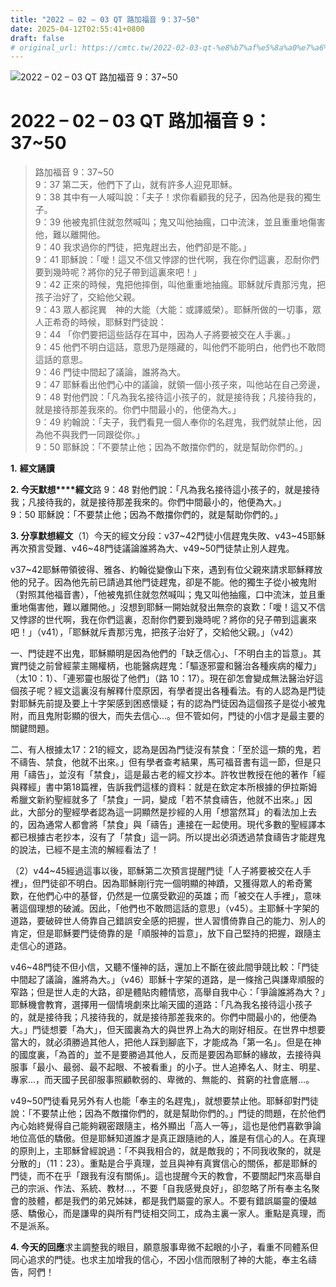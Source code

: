 ```yaml
---
title: "2022 – 02 – 03 QT 路加福音 9：37~50"
date: 2025-04-12T02:55:41+0800
draft: false
# original_url: https://cmtc.tw/2022-02-03-qt-%e8%b7%af%e5%8a%a0%e7%a6%8f%e9%9f%b3-9%ef%bc%9a3750
---
```


![2022 – 02 – 03 QT 路加福音 9：37~50](/images/qt.jpg   "2022 – 02 – 03 QT 路加福音 9：37~50")

# 2022 – 02 – 03 QT 路加福音 9：37~50

> 路加福音 9：37~50  
> 9：37 第二天，他們下了山，就有許多人迎見耶穌。  
> 9：38 其中有一人喊叫說：「夫子！求你看顧我的兒子，因為他是我的獨生子。  
> 9：39 他被鬼抓住就忽然喊叫；鬼又叫他抽瘋，口中流沫，並且重重地傷害他，難以離開他。  
> 9：40 我求過你的門徒，把鬼趕出去，他們卻是不能。」  
> 9：41 耶穌說：「噯！這又不信又悖謬的世代啊，我在你們這裏，忍耐你們要到幾時呢？將你的兒子帶到這裏來吧！」  
> 9：42 正來的時候，鬼把他摔倒，叫他重重地抽瘋。耶穌就斥責那污鬼，把孩子治好了，交給他父親。  
> 9：43 眾人都詫異　神的大能（大能：或譯威榮）。耶穌所做的一切事，眾人正希奇的時候，耶穌對門徒說：  
> 9：44 「你們要把這些話存在耳中，因為人子將要被交在人手裏。」  
> 9：45 他們不明白這話，意思乃是隱藏的，叫他們不能明白，他們也不敢問這話的意思。  
> 9：46 門徒中間起了議論，誰將為大。  
> 9：47 耶穌看出他們心中的議論，就領一個小孩子來，叫他站在自己旁邊，  
> 9：48 對他們說：「凡為我名接待這小孩子的，就是接待我；凡接待我的，就是接待那差我來的。你們中間最小的，他便為大。」  
> 9：49 約翰說：「夫子，我們看見一個人奉你的名趕鬼，我們就禁止他，因為他不與我們一同跟從你。」  
> 9：50 耶穌說：「不要禁止他；因為不敵擋你們的，就是幫助你們的。」

**1.** **經文誦讀**

**2. 今天默想****經文**路 9：48 對他們說：「凡為我名接待這小孩子的，就是接待我；凡接待我的，就是接待那差我來的。你們中間最小的，他便為大。」  
9：50 耶穌說：「不要禁止他；因為不敵擋你們的，就是幫助你們的。」

**3. 分享默想經文**（1）今天的經文分段：v37~42門徒小信趕鬼失敗、v43~45耶穌再次預言受難、v46~48門徒議論誰將為大、v49~50門徒禁止別人趕鬼。

v37~42耶穌帶領彼得、雅各、約翰從變像山下來，遇到有位父親來請求耶穌釋放他的兒子。因為他先前已請過其他門徒趕鬼，卻是不能。他的獨生子從小被鬼附（對照其他福音書），「他被鬼抓住就忽然喊叫；鬼又叫他抽瘋，口中流沫，並且重重地傷害他，難以離開他。」沒想到耶穌一開始就發出無奈的哀歎：「噯！這又不信又悖謬的世代啊，我在你們這裏，忍耐你們要到幾時呢？將你的兒子帶到這裏來吧！」（v41），「耶穌就斥責那污鬼，把孩子治好了，交給他父親。」（v42）

一、門徒趕不出鬼，耶穌顯明是因為他們的「缺乏信心」、「不明白主的旨意」。其實門徒之前曾經蒙主賜權柄，也能醫病趕鬼：「驅逐邪靈和醫治各種疾病的權力」（太10：1）、「連邪靈也服從了他們」（路 10：17）。現在卻怎會變成無法醫治好這個孩子呢？經文這裏沒有解釋什麼原因，有學者提出各種看法。有的人認為是門徒對耶穌先前提及要上十字架感到困惑懷疑；有的認為門徒因為這個孩子是從小被鬼附，而且鬼附彰顯的很大，而失去信心…。但不管如何，門徒的小信才是最主要的關鍵問題。

二、有人根據太17：21的經文，認為是因為門徒沒有禁食：「至於這一類的鬼，若不禱告、禁食，他就不出來。」但有學者查考結果，馬可福音書有這一節，但是只用「禱告」，並沒有「禁食」，這是最古老的經文抄本。許牧世教授在他的著作「經與釋經」書中第18篇裡，告訴我們這樣的資料：就是在欽定本所根據的伊拉斯姆希臘文新約聖經就多了「禁食」一詞，變成「若不禁食禱告，他就不出來。」因此，大部分的聖經學者認為這一詞顯然是抄經的人用「想當然耳」的看法加上去的，因為通常人都會將「禁食」與「禱告」連接在一起使用。現代多數的聖經譯本都已根據古老抄本，沒有了「禁食」這一詞。所以提出必須透過禁食禱告才能趕鬼的說法，已經不是主流的解經看法了！

（2）v44~45經過這事以後，耶穌第二次預言提醒門徒「人子將要被交在人手裡」，但門徒卻不明白。因為耶穌剛行完一個明顯的神蹟，又獲得眾人的希奇驚歎，在他們心中的基督，仍然是一位廣受歡迎的英雄；而「被交在人手裡」，意味著這個理想的破滅。因此，「他們也不敢問這話的意思」（v45）。主耶穌十字架的道路，要破碎世人倚靠自己錯誤安全感的把握，世人習慣倚靠自己的能力、別人的肯定，但是耶穌要門徒倚靠的是「順服神的旨意」，放下自己堅持的把握，跟隨主走信心的道路。

v46~48門徒不但小信，又聽不懂神的話，還加上不斷在彼此間爭競比較：「門徒中間起了議論，誰將為大。」（v46）耶穌十字架的道路，是一條捨己與謙卑順服的窄路；但是世人走的大路，卻是體貼肉體情慾，高舉自我中心：「爭論誰將為大？」耶穌機會教育，選擇用一個情境劇來比喻天國的道路：「凡為我名接待這小孩子的，就是接待我；凡接待我的，就是接待那差我來的。你們中間最小的，他便為大。」門徒想要「為大」，但天國裏為大的與世界上為大的剛好相反。在世界中想要當大的，就必須勝過其他人，把他人踩到腳底下，才能成為「第一名」。但是在神的國度裏，「為首的」並不是要勝過其他人，反而是要因為耶穌的緣故，去接待與服事「最小、最弱、最不起眼、不被看重」的小子。世人追捧名人、財主、明星、專家…，而天國子民卻服事照顧軟弱的、卑微的、無能的、貧窮的社會底層…。

v49~50門徒看見另外有人也能「奉主的名趕鬼」，就想要禁止他。耶穌卻對門徒說：「不要禁止他；因為不敵擋你們的，就是幫助你們的。」門徒的問題，在於他們內心始終覺得自己能夠親密跟隨主，格外顯出「高人一等」，這也是他們喜歡爭論地位高低的驕傲。但是耶穌知道誰才是真正跟隨祂的人，誰是有信心的人。在真理的原則上，主耶穌曾經說過：「不與我相合的，就是敵我的；不同我收聚的，就是分散的」（11：23）。重點是合乎真理，並且與神有真實信心的關係，都是耶穌的門徒，而不在乎「跟我有沒有關係」。這也提醒今天的教會，不要關起門來高舉自己的宗派、作法、系統、教材…，不要「自我感覺良好」，卻忽略了所有奉主名聚會的肢體，都是我們的弟兄姊妹，都是我們屬靈的家人。不要有錯誤屬靈的優越感、驕傲心，而是謙卑的與所有門徒相交同工，成為主裏一家人。重點是真理，而不是派系。

**4. 今天的回應**求主調整我的眼目，願意服事卑微不起眼的小子，看重不同體系但同心追求的門徒。也求主加增我的信心，不因小信而限制了神的大能，奉主名禱告，阿們！